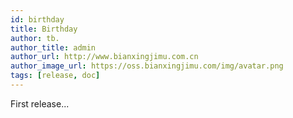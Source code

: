 ```yaml
---
id: birthday
title: Birthday
author: tb.
author_title: admin
author_url: http://www.bianxingjimu.com.cn
author_image_url: https://oss.bianxingjimu.com/img/avatar.png
tags: [release, doc]
---
```


First release...
